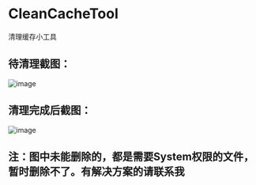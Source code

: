 # CleanCacheTool
清理缓存小工具

## 待清理截图：
![image](https://github.com/Kybs0/CleanCacheTool/tree/master/Readme/ToCleanCache.png)

## 清理完成后截图：
![image](https://github.com/Kybs0/CleanCacheTool/tree/master/Readme/CleaningCache.png)

## 注：图中未能删除的，都是需要System权限的文件，暂时删除不了。有解决方案的请联系我
